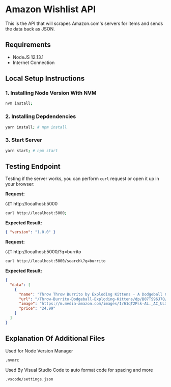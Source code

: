 # Amazon Wishlist API

This is the API that will scrapes Amazon.com's servers for items and sends the data back as JSON.

## Requirements

- NodeJS 12.13.1
- Internet Connection

## Local Setup Instructions

### 1. Installing Node Version With NVM

```bash
nvm install;
```

### 2. Installing Depdendencies

```bash
yarn install; # npm install
```

### 3. Start Server

```bash
yarn start; # npm start
```

## Testing Endpoint

Testing if the server works, you can perform `curl` request or open it up in your browser:

**Request:**

`GET` http://localhost:5000

```bash
curl http://localhost:5000;
```

**Expected Result:**

```json
{ "version": "1.0.0" }
```

**Request:**

`GET` http://localhost:5000/?q=burrito

```bash
curl http://localhost:5000/search\?q=burrito
```

**Expected Result:**

```json
{
  "data": [
    {
      "name": "Throw Throw Burrito by Exploding Kittens - A Dodgeball Card Game - Family-Friendly Party Games - Card Games for Adults, Teens & Kids",
      "url": "/Throw-Burrito-Dodgeball-Exploding-Kittens/dp/B07TS96J7Q/ref=sr_1_1?dchild=1&keywords=burrito&qid=1586638633&sr=8-1",
      "image": "https://m.media-amazon.com/images/I/61qT2Psk-AL._AC_UL320_ML3_.jpg",
      "price": "24.99"
    }
  ]
}
```

## Explanation Of Additional Files

Used for Node Version Manager

```bash
.nvmrc
```

Used By Visual Studio Code to auto format code for spacing and more

```bash
.vscode/settings.json
```
